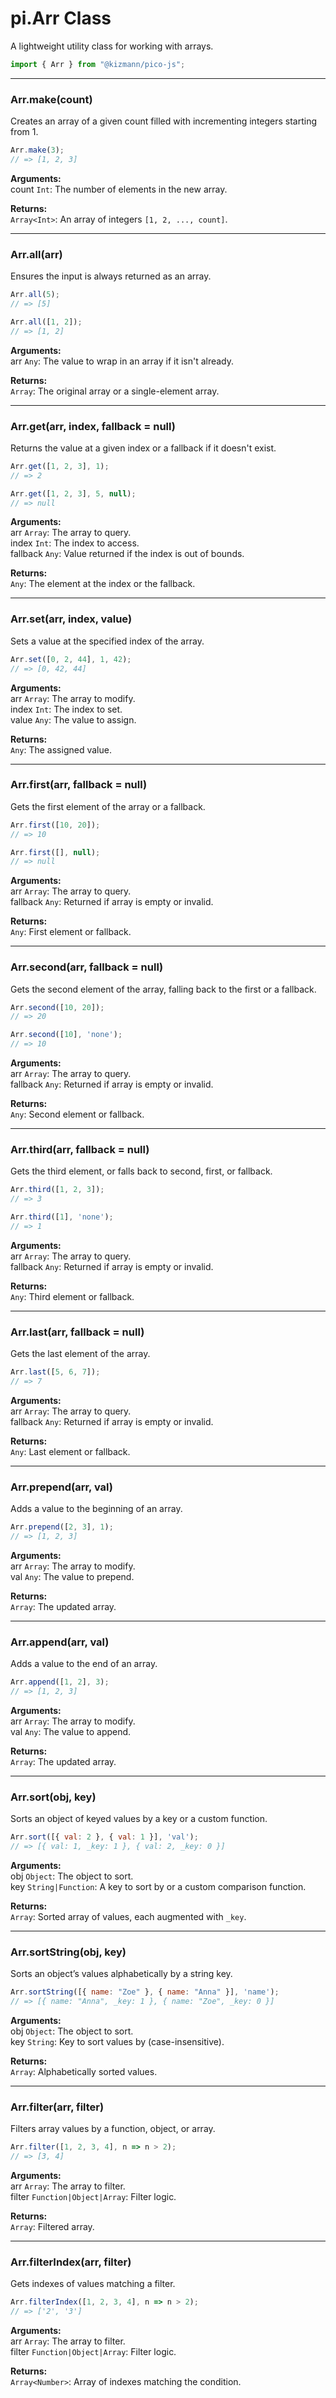 
# pi.Arr Class

A lightweight utility class for working with arrays.

```js
import { Arr } from "@kizmann/pico-js";
```

<hr>

### Arr.make(count)
Creates an array of a given count filled with incrementing integers starting from 1.

```js
Arr.make(3);
// => [1, 2, 3]
```

**Arguments:**  
count `Int`: The number of elements in the new array.

**Returns:**  
`Array<Int>`: An array of integers `[1, 2, ..., count]`.

<hr>

### Arr.all(arr)
Ensures the input is always returned as an array.

```js
Arr.all(5);
// => [5]

Arr.all([1, 2]);
// => [1, 2]
```

**Arguments:**  
arr `Any`: The value to wrap in an array if it isn't already.

**Returns:**  
`Array`: The original array or a single-element array.

<hr>

### Arr.get(arr, index, fallback = null)
Returns the value at a given index or a fallback if it doesn't exist.

```js
Arr.get([1, 2, 3], 1);
// => 2

Arr.get([1, 2, 3], 5, null);
// => null
```

**Arguments:**  
arr `Array`: The array to query.  
index `Int`: The index to access.  
fallback `Any`: Value returned if the index is out of bounds.  

**Returns:**  
`Any`: The element at the index or the fallback.

<hr>

### Arr.set(arr, index, value)
Sets a value at the specified index of the array.

```js
Arr.set([0, 2, 44], 1, 42);
// => [0, 42, 44]
```

**Arguments:**  
arr `Array`: The array to modify.  
index `Int`: The index to set.  
value `Any`: The value to assign.  

**Returns:**  
`Any`: The assigned value.

<hr>

### Arr.first(arr, fallback = null)
Gets the first element of the array or a fallback.

```js
Arr.first([10, 20]);
// => 10

Arr.first([], null);
// => null
```

**Arguments:**  
arr `Array`: The array to query.  
fallback `Any`: Returned if array is empty or invalid.  

**Returns:**  
`Any`: First element or fallback.

<hr>

### Arr.second(arr, fallback = null)
Gets the second element of the array, falling back to the first or a fallback.

```js
Arr.second([10, 20]);
// => 20

Arr.second([10], 'none');
// => 10
```

**Arguments:**  
arr `Array`: The array to query.  
fallback `Any`: Returned if array is empty or invalid.

**Returns:**  
`Any`: Second element or fallback.

<hr>

### Arr.third(arr, fallback = null)
Gets the third element, or falls back to second, first, or fallback.

```js
Arr.third([1, 2, 3]);
// => 3

Arr.third([1], 'none');
// => 1
```

**Arguments:**  
arr `Array`: The array to query.  
fallback `Any`: Returned if array is empty or invalid.

**Returns:**  
`Any`: Third element or fallback.

<hr>

### Arr.last(arr, fallback = null)
Gets the last element of the array.

```js
Arr.last([5, 6, 7]);
// => 7
```

**Arguments:**  
arr `Array`: The array to query.  
fallback `Any`: Returned if array is empty or invalid.  

**Returns:**  
`Any`: Last element or fallback.

<hr>

### Arr.prepend(arr, val)
Adds a value to the beginning of an array.

```js
Arr.prepend([2, 3], 1);
// => [1, 2, 3]
```

**Arguments:**  
arr `Array`: The array to modify.  
val `Any`: The value to prepend.  

**Returns:**  
`Array`: The updated array.

<hr>

### Arr.append(arr, val)
Adds a value to the end of an array.

```js
Arr.append([1, 2], 3);
// => [1, 2, 3]
```

**Arguments:**  
arr `Array`: The array to modify.  
val `Any`: The value to append.  

**Returns:**  
`Array`: The updated array.

<hr>

### Arr.sort(obj, key)
Sorts an object of keyed values by a key or a custom function.

```js
Arr.sort([{ val: 2 }, { val: 1 }], 'val');
// => [{ val: 1, _key: 1 }, { val: 2, _key: 0 }]
```

**Arguments:**  
obj `Object`: The object to sort.  
key `String|Function`: A key to sort by or a custom comparison function.  

**Returns:**  
`Array`: Sorted array of values, each augmented with `_key`.

<hr>

### Arr.sortString(obj, key)
Sorts an object’s values alphabetically by a string key.

```js
Arr.sortString([{ name: "Zoe" }, { name: "Anna" }], 'name');
// => [{ name: "Anna", _key: 1 }, { name: "Zoe", _key: 0 }]
```

**Arguments:**  
obj `Object`: The object to sort.  
key `String`: Key to sort values by (case-insensitive).  

**Returns:**  
`Array`: Alphabetically sorted values.

<hr>

### Arr.filter(arr, filter)
Filters array values by a function, object, or array.

```js
Arr.filter([1, 2, 3, 4], n => n > 2);
// => [3, 4]
```

**Arguments:**  
arr `Array`: The array to filter.  
filter `Function|Object|Array`: Filter logic.  

**Returns:**  
`Array`: Filtered array.

<hr>

### Arr.filterIndex(arr, filter)
Gets indexes of values matching a filter.

```js
Arr.filterIndex([1, 2, 3, 4], n => n > 2);
// => ['2', '3']
```

**Arguments:**  
arr `Array`: The array to filter.  
filter `Function|Object|Array`: Filter logic.  

**Returns:**  
`Array<Number>`: Array of indexes matching the condition.
